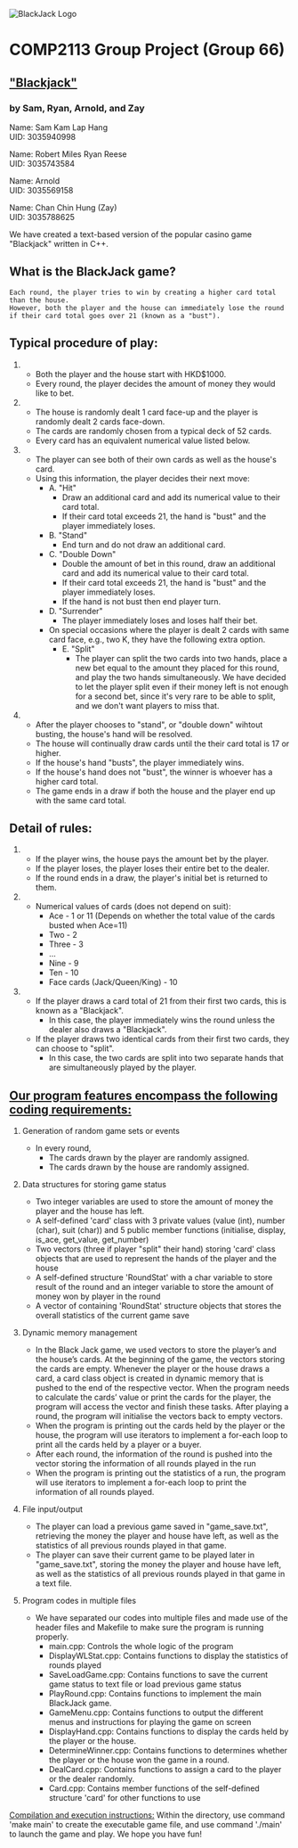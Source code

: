 ![BlackJack Logo](https://i.ibb.co/V2spDkX/Black-Jack-Logo.png)
# COMP2113 Group Project (Group 66)
## <ins>"Blackjack"</ins>  
### by Sam, Ryan, Arnold, and Zay

Name: Sam Kam Lap Hang <br />
UID:  3035940998 

Name: Robert Miles Ryan Reese  
UID:  3035743584  

Name: Arnold  
UID:  3035569158

Name: Chan Chin Hung (Zay)  
UID:  3035788625

We have created a text-based version of the popular casino game "Blackjack" written in C++.

## What is the BlackJack game?  
	Each round, the player tries to win by creating a higher card total than the house.  
	However, both the player and the house can immediately lose the round if their card total goes over 21 (known as a "bust").  

## Typical procedure of play:  
1. 
   - Both the player and the house start with HKD$1000. <br />
   - Every round, the player decides the amount of money they would like to bet.

2. 
   - The house is randomly dealt 1 card face-up and the player is randomly dealt 2 cards face-down.  <br />
   - The cards are randomly chosen from a typical deck of 52 cards.  <br />
   - Every card has an equivalent numerical value listed below.  


3. 
   - The player can see both of their own cards as well as the house's card.  <br />
   - Using this information, the player decides their next move:  <br />
     - A. "Hit"
       - Draw an additional card and add its numerical value to their card total. 
       - If their card total exceeds 21, the hand is "bust" and the player immediately loses.  
     - B. "Stand"
       - End turn and do not draw an additional card.
     - C. "Double Down"
       - Double the amount of bet in this round, draw an additional card and add its numerical value to their card total.
       - If their card total exceeds 21, the hand is "bust" and the player immediately loses.
       - If the hand is not bust then end player turn.
     - D. "Surrender"
       - The player immediately loses and loses half their bet. <br />
     - On special occasions where the player is dealt 2 cards with same card face, e.g., two K, they have the following extra option.
       - E. "Split"
         - The player can split the two cards into two hands, place a new bet equal to the amount they placed for this round, and play the two hands simultaneously. We have decided to let the player split even if their money left is not enough for a second bet, since it's very rare to be able to split, and we don't want players to miss that.

4.  
   - After the player chooses to "stand", or "double down" wihtout busting, the house's hand will be resolved. 
   - The house will continually draw cards until the their card total is 17 or higher.  
   - If the house's hand "busts", the player immediately wins.  
   - If the house's hand does not "bust", the winner is whoever has a higher card total.  
   - The game ends in a draw if both the house and the player end up with the same card total.  

##  Detail of rules:  
1.  
   - If the player wins, the house pays the amount bet by the player.  
   - If the player loses, the player loses their entire bet to the dealer.  
   - If the round ends in a draw, the player's initial bet is returned to them.  
2.  
   - Numerical values of cards (does not depend on suit):  
     - Ace - 1 or 11 (Depends on whether the total value of the cards busted when Ace=11)
     - Two - 2  
     - Three - 3  
     - ...  
     - Nine - 9  
     - Ten - 10  
     - Face cards (Jack/Queen/King) - 10  
3.  
   - If the player draws a card total of 21 from their first two cards, this is known as a "Blackjack".  
     - In this case, the player immediately wins the round unless the dealer also draws a "Blackjack".
   - If the player draws two identical cards from their first two cards, they can choose to "split".  
     - In this case, the two cards are split into two separate hands that are simultaneously played by the player.   

## <ins>Our program features encompass the following coding requirements:</ins>

1. Generation of random game sets or events
   - In every round,
     - The cards drawn by the player are randomly assigned.
     - The cards drawn by the house are randomly assigned.

2. Data structures for storing game status
   - Two integer variables are used to store the amount of money the player and the house has left.
   - A self-defined 'card' class with 3 private values (value (int), number (char), suit (char)) and 5 public member functions (initialise, display, is_ace, get_value, get_number)
   - Two vectors (three if player "split" their hand) storing 'card' class objects that are used to represent the hands of the player and the house
   - A self-defined structure 'RoundStat' with a char variable to store result of the round and an integer variable to store the amount of money won by player in the round
   - A vector of containing 'RoundStat' structure objects that stores the overall statistics of the current game save

3. Dynamic memory management
   - In the Black Jack game, we used vectors to store the player’s and the house’s cards. At the beginning of the game, the vectors storing the cards are empty. Whenever the player or the house draws a card, a card class object is created in dynamic memory that is pushed to the end of the respective vector. When the program needs to calculate the cards’ value or print the cards for the player, the program will access the vector and finish these tasks. After playing a round, the program will initialise the vectors back to empty vectors.
   - When the program is printing out the cards held by the player or the house, the program will use iterators to implement a for-each loop to print all the cards held by a player or a buyer.
   - After each round, the information of the round is pushed into the vector storing the information of all rounds played in the run
   - When the program is printing out the statistics of a run, the program will use iterators to implement a for-each loop to print the information of all rounds played.
	
4. File input/output
   - The player can load a previous game saved in "game_save.txt", retrieving the money the player and house have left, as well as the statistics of all previous rounds played in that game.
   - The player can save their current game to be played later in "game_save.txt", storing the money the player and house have left, as well as the statistics of all previous rounds played in that game in a text file.

5. Program codes in multiple files
   - We have separated our codes into multiple files and made use of the header files and Makefile to make sure the program is running properly. 
     - main.cpp: Controls the whole logic of the program
     - DisplayWLStat.cpp: Contains functions to display the statistics of rounds played
     - SaveLoadGame.cpp: Contains functions to save the current game status to text file or load previous game status
     - PlayRound.cpp: Contains functions to implement the main BlackJack game.
     - GameMenu.cpp: Contains functions to output the different menus and instructions for playing the game on screen
     - DisplayHand.cpp: Contains functions to display the cards held by the player or the house.
     - DetermineWinner.cpp: Contains functions to determines whether the player or the house won the game in a round.
     - DealCard.cpp: Contains functions to assign a card to the player or the dealer randomly.
     - Card.cpp: Contains member functions of the self-defined structure 'card' for other functions to use

<ins>Compilation and execution instructions:</ins>
Within the directory, use command 'make main' to create the executable game file, and use command './main' to launch the game and play. We hope you have fun!
